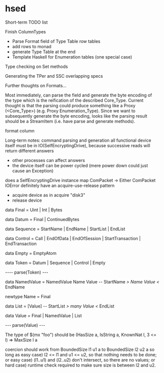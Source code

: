# hsed
Short-term TODO list

Finish ColumnTypes
- Parse Format field of Type Table row tables
- add rows to monad
- generate Type Table at the end
- Template Haskell for Enumeration tables (one special case)

Type checking on Set methods

Generating the TPer and SSC overlapping specs

Further thoughts on Formats...

Most immediately, can parse the field and generate the byte encoding of the type which is the reification of the described Core_Type.
Current thought is that the parsing could produce something like a Proxy (<Core_Type>) (e.g. Proxy Enumeration_Type).
Since we want to subsequently generate the byte encoding, looks like the parsing result should be a StreamItem (i.e. have parse and generate methods).

format column





Long-term notes:
command parsing and generation all functional
device itself must be in IO(SelfEncryptingDrive), because successive reads will return different answers
- other processes can affect answers
- the device itself can be power cycled (mere power down could just cause an Exception)

does a SelfEncryptingDrive instance map ComPacket -> Either ComPacket IOError
definitely have an acquire-use-release pattern
- acquire device as in acquire "disk3"
- release device


data Final = Uint | Int | Bytes

data Datum = Final | ContinuedBytes

data Sequence = StartName | EndName | StartList | EndList

data Control = Call | EndOfData | EndOfSession | StartTransaction | EndTransaction

data Empty = EmptyAtom

data Token = Datum | Sequence | Control | Empty

---- parse(Token) ---

data NamedValue = NamedValue Name Value -- StartName *> Name Value <* EndName

newtype Name = Final

data List = [Value] -- StartList *> many Value <* EndList

data Value = Final | NamedValue | List

--- parse(Value) ---



The type of $(mx "foo") should be (HasSize a, IsString a, KnownNat l, 3 <= l) => MaxSize l a

coercion should work from BoundedSize l1 u1 a to BoundedSize l2 u2 a so long as
easy case) l2 <= l1 and u1 <= u2, so that nothing needs to be done; or
easy case) (l1..u1) and (l2..u2) don't intersect, so there are no values; or
hard case) runtime check required to make sure size is between l2 and u2.
